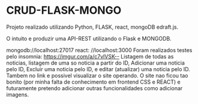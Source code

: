 # CRUD-FLASK-MONGO

Projeto realizado utilizando Python, FLASK, react, mongoDB edraft.js.

O intuito e produzir uma API-REST utilizando o Flask e MONGODB.

mongodb://localhost:27017
react: //localhost:3000
Foram realizados testes pelo insomnia:
https://imgur.com/a/c7vlVSK-- Listagem de todas as noticias, listagem de uma so noticia a partir do ID, Adicionar uma noticia pelo ID, Excluir uma noticia pelo ID, e editar (atualizar) uma noticia pelo ID.
Tambem no link e possivel visualizar o site operando. 
O site nao ficou tao bonito (por minha falta de conhecimento em frontend CSS e REACT) e futuramente pretendo adicionar outras funcionalidades como adicionar imagens. 





